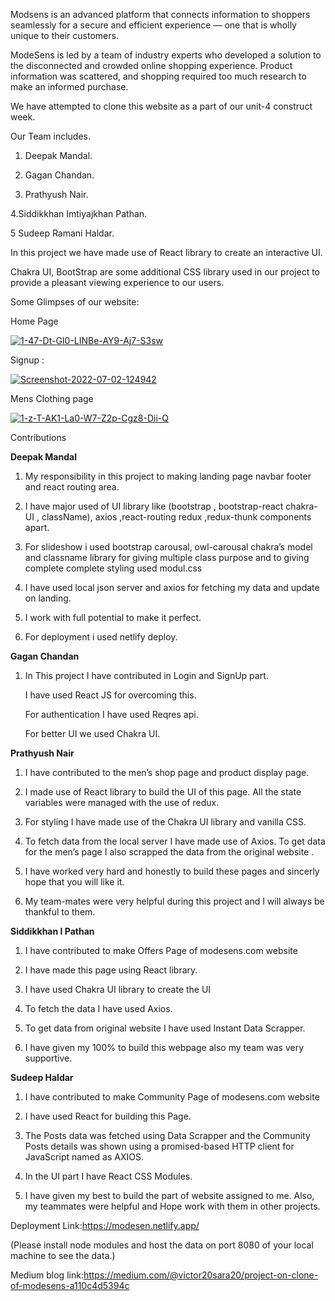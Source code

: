

Modsens is an advanced platform that connects information to shoppers seamlessly for a secure and efficient experience — one that is wholly unique to their customers.

ModeSens is led by a team of industry experts who developed a solution to the disconnected and crowded online shopping experience. Product information was scattered, and shopping required too much research to make an informed purchase.

We have attempted to clone this website as a part of our unit-4 construct week.

Our Team includes.

1. Deepak Mandal.

2. Gagan Chandan.

3. Prathyush Nair.

4.Siddikkhan Imtiyajkhan Pathan.

5 Sudeep Ramani Haldar.

In this project we have made use of React library to create an interactive UI. 

Chakra UI, BootStrap are some additional CSS library used in our project to provide a pleasant viewing experience to our users.

Some Glimpses of our website:

Home Page

<a href='https://postimages.org/' target='_blank'><img src='https://i.postimg.cc/4dmBQRRr/1-47-Dt-GI0-LINBe-AY9-Aj7-S3sw.png' border='0' alt='1-47-Dt-GI0-LINBe-AY9-Aj7-S3sw'/></a>



Signup :

<a href='https://postimg.cc/f3CzbSWr' target='_blank'><img src='https://i.postimg.cc/fLnJBYGD/Screenshot-2022-07-02-124942.png' border='0' alt='Screenshot-2022-07-02-124942'/></a>

Mens Clothing page

<a href='https://postimages.org/' target='_blank'><img src='https://i.postimg.cc/sx8F44LJ/1-z-T-AK1-La0-W7-Z2p-Cgz8-Dii-Q.png' border='0' alt='1-z-T-AK1-La0-W7-Z2p-Cgz8-Dii-Q'/></a>

Contributions

<b>Deepak Mandal</b>

1. My responsibility in this project to making landing page navbar footer and react routing area.

2. I have major used of UI library like (bootstrap , bootstrap-react chakra-UI , className), axios ,react-routing redux ,redux-thunk components apart.

3. For slideshow i used bootstrap carousal, owl-carousal chakra’s model and classname library for giving multiple class purpose and to giving complete complete styling used modul.css

4. I have used local json server and axios for fetching my data and update on landing.

5. I work with full potential to make it perfect.

6. For deployment i used netlify deploy.

<b>Gagan Chandan</b>

1. In This project I have contributed in Login and SignUp part.

   I have used React JS for overcoming this.

   For authentication I have used Reqres api.

   For better UI we used Chakra UI.

<b>Prathyush Nair</b>

1. I have contributed to the men’s shop page and product display page.

2. I made use of React library to build the UI of this page. All the state variables were managed with the use of redux.

3. For styling I have made use of the Chakra UI library and  vanilla CSS.

4.  To fetch data from the local server I have made use of Axios. To get data for the men’s page I also scrapped the data from the original website .

5. I have worked very hard and honestly to build these pages and sincerly hope that you will like it.

6. My team-mates were very helpful during this project and I will always be thankful to them.

<b>Siddikkhan I Pathan</b>

1. I have contributed to make Offers Page of modesens.com website

2. I have made this page using React library.

3. I have used Chakra UI library to create the UI

4. To fetch the data I have used Axios.

5. To get data from original website I have used Instant Data Scrapper.

6. I have given my 100% to build this webpage also my team was very supportive.

<b>Sudeep Haldar</b>

1. I have contributed to make Community Page of modesens.com website

2. I have used React for building this Page.

3. The Posts data was fetched using Data Scrapper and the Community Posts details was shown using a promised-based HTTP client for JavaScript named as AXIOS.

4. In the UI part I have React CSS Modules.

5. I have given my best to build the part of website assigned to me. Also, my teammates were helpful and Hope work with them in other projects.

Deployment Link:https://modesen.netlify.app/

(Please install node modules and host the data on port 8080 of your local machine to see the  data.)


Medium blog link:https://medium.com/@victor20sara20/project-on-clone-of-modesens-a110c4d5394c

